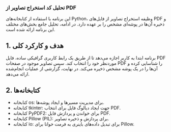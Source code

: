 ### تحلیل کد استخراج تصاویر از PDF
این برنامه با استفاده از کتابخانه‌های Python، وظیفه استخراج تصاویر از فایل‌های PDF و ذخیره آن‌ها در پوشه‌ای مشخص را بر عهده دارد. در ادامه، تحلیل جامع بخش‌های مختلف این برنامه ارائه شده است.

## 1. هدف و کارکرد کلی
برنامه ابتدا به کاربر اجازه می‌دهد تا از طریق یک رابط کاربری گرافیکی ساده، فایل PDF موردنظر خود را انتخاب کند. سپس تصاویر موجود در صفحات PDF را شناسایی کرده و آن‌ها را در یک پوشه مشخص ذخیره می‌کند. در نهایت، گزارشی از عملیات انجام‌شده ارائه می‌دهد.

## 2. کتابخانه‌ها
- کتابخانه os: برای مدیریت مسیرها و ایجاد پوشه‌ها.
- کتابخانه tkinter: جهت ایجاد دیالوگ فایل برای انتخاب PDF.
- کتابخانه PyPDF2: برای خواندن و پردازش فایل PDF.
- کتابخانه Pillow (PIL): برای پردازش و ذخیره تصاویر.
- کتابخانه io: برای تبدیل داده‌های باینری به فرمت خوانا برای Pillow.

## 
